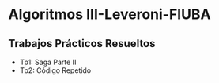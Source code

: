 # Algoritmos III-Leveroni-FIUBA

## Trabajos Prácticos Resueltos

- Tp1: Saga Parte II
- Tp2: Código Repetido
